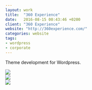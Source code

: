 ```yaml
---
layout: work
title:  "360 Experience"
date:   2016-08-15 00:43:46 +0200
client: "360 Experience"
website: "http://360experience.com/"
categories: website
tags:
- wordpress
- corporate
---
```


Theme development for Wordpress.

<div class="row">
    <div class="col-md-4">
        <img src="{{ site.url }}/assets/360experience/360experience01.jpg" class="img-fluid">
    </div>
    <div class="col-md-4">
        <img src="{{ site.url }}/assets/360experience/360experience02.jpg" class="img-fluid">
    </div>
    <div class="col-md-4">
        <img src="{{ site.url }}/assets/360experience/360experience03.jpg" class="img-fluid">
    </div>
</div>
